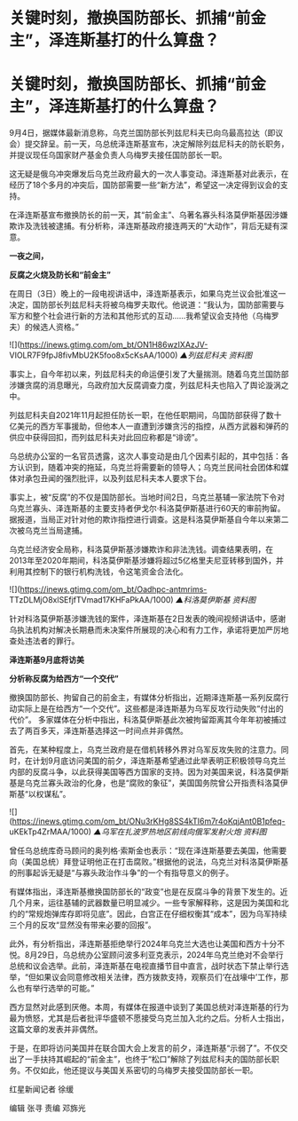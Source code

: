 # 关键时刻，撤换国防部长、抓捕“前金主”，泽连斯基打的什么算盘？

# 关键时刻，撤换国防部长、抓捕“前金主”，泽连斯基打的什么算盘？

9月4日，据媒体最新消息称，乌克兰国防部长列兹尼科夫已向乌最高拉达（即议会）提交辞呈。前一天，乌总统泽连斯基宣布，决定解除列兹尼科夫的防长职务，并提议现任乌国家财产基金负责人乌梅罗夫接任国防部长一职。

这无疑是俄乌冲突爆发后乌克兰政府最大的一次人事变动。泽连斯基对此表示，在经历了18个多月的冲突后，国防部需要一些“新方法”，希望这一决定得到议会的支持。

在泽连斯基宣布撤换防长的前一天，其“前金主”、乌著名寡头科洛莫伊斯基因涉嫌欺诈及洗钱被逮捕。有分析称，泽连斯基政府接连两天的“大动作”，背后无疑有深意。

**一夜之间，**

**反腐之火烧及防长和“前金主”**

在周日（3日）晚上的一段电视讲话中，泽连斯基表示，如果乌克兰议会批准这一决定，国防部长列兹尼科夫将被乌梅罗夫取代。他说道：“我认为，国防部需要与军方和整个社会进行新的方法和其他形式的互动……我希望议会支持他（乌梅罗夫）的候选人资格。”

![](https://inews.gtimg.com/om_bt/ON1H86wzIXAzJV-
VIOLR7F9fpJ8fivMbU2K5foo8x5cKsAA/1000) _▲列兹尼科夫 资料图_

事实上，自今年初以来，列兹尼科夫的命运便引发了大量揣测。随着乌克兰国防部涉嫌贪腐的消息曝光，乌政府加大反腐调查力度，列兹尼科夫也陷入了舆论漩涡之中。

列兹尼科夫自2021年11月起担任防长一职，在他任职期间，乌国防部获得了数十亿美元的西方军事援助，但他本人一直遭到涉嫌贪污的指控，从西方武器和弹药的供应中获得回扣，而列兹尼科夫对此回应称都是“诽谤”。

乌总统办公室的一名官员透露，这次人事变动是由几个因素引起的，其中包括：各方认识到，随着冲突的拖延，乌克兰将需要新的领导人；乌克兰民间社会团体和媒体对承包丑闻的强烈批评，以及列兹尼科夫本人要求下台。

事实上，被“反腐”的不仅是国防部长。当地时间2日，乌克兰基辅一家法院下令对乌克兰寡头、泽连斯基的主要支持者伊戈尔·科洛莫伊斯基进行60天的审前拘留。据报道，当局正对针对他的欺诈指控进行调查。这是科洛莫伊斯基自今年以来第二次被乌克兰当局逮捕。

乌克兰经济安全局称，科洛莫伊斯基涉嫌欺诈和非法洗钱。调查结果表明，在2013年至2020年期间，科洛莫伊斯基涉嫌将超过5亿格里夫尼亚转移到国外，并利用其控制下的银行机构洗钱，令这笔资金合法化。

![](https://inews.gtimg.com/om_bt/Oadhpc-antmrims-
TTzDLMjO8xlSEfjfTVmad17KHFaPkAA/1000) _▲科洛莫伊斯基 资料图_

针对科洛莫伊斯基涉嫌洗钱的案件，泽连斯基在2日发表的晚间视频讲话中，感谢乌执法机构对解决长期悬而未决案件所展现的决心和有力工作，承诺将更加严厉地查处违法者的罪行。

**泽连斯基9月底将访美**

**分析称反腐为给西方“一个交代”**

撤换国防部长、拘留自己的前金主，有媒体分析指出，近期泽连斯基一系列反腐行动实际上是在给西方“一个交代”。这些都是泽连斯基为乌军反攻行动失败“付出的代价”。
多家媒体在分析中指出，科洛莫伊斯基此次被拘留距离其今年年初被捕过去了两百多天，泽连斯基选择这一时间点并非偶然。

首先，在某种程度上，乌克兰政府是在借机转移外界对乌军反攻失败的注意力。同时，在计划9月底访问美国的前夕，泽连斯基希望通过此举表明正积极领导乌克兰内部的反腐斗争，以此获得美国等西方国家的支持。因为对美国来说，科洛莫伊斯基是乌克兰寡头政治的化身，也是“腐败的象征”，美国国务院曾公开指责科洛莫伊斯基“以权谋私”。

![](https://inews.gtimg.com/om_bt/ONu3rKHg8SS4kTI6m7r4oKqjAnt0B1pfeq-
uKEkTp4ZrMAA/1000) _▲乌军在扎波罗热地区前线向俄军发射火炮 资料图_

曾任乌总统库奇马顾问的奥列格·索斯金也表示：“现在泽连斯基要去美国，他需要向（美国总统）拜登证明他正在打击腐败。”根据他的说法，乌克兰对科洛莫伊斯基的刑事起诉无疑是“与寡头政治作斗争”的一个有指导意义的例子。

有媒体指出，泽连斯基撤换国防部长的“政变”也是在反腐斗争的背景下发生的。近几个月来，运往基辅的武器数量已明显减少。一些专家解释称，这是因为美国和北约的“常规炮弹库存即将见底”。因此，白宫正在仔细权衡其“成本”，因为乌军持续三个月的反攻“显然没有带来必要的回报”。

此外，有分析指出，泽连斯基拒绝举行2024年乌克兰大选也让美国和西方十分不悦。8月29日，乌总统办公室顾问波多利亚克表示，2024年乌克兰绝对不会举行总统和议会选举。此前，泽连斯基在电视直播节目中直言，战时状态下禁止举行选举，“但如果议会同意修改相关法律，西方拨款支持，观察员们‘在战壕中’工作，那么也有举行选举的可能。”

西方显然对此感到厌倦。本周，有媒体在报道中谈到了美国总统对泽连斯基的行为最为愤怒，尤其是后者批评华盛顿不愿接受乌克兰加入北约之后。分析人士指出，这篇文章的发表并非偶然。

于是，在即将访问美国并在联合国大会上发言的前夕，泽连斯基“示弱了”。不仅交出了一手扶持其崛起的“前金主”，也终于“松口”解除了列兹尼科夫的国防部长职务。不仅如此，他还提议与美国关系密切的乌梅罗夫接受国防部长一职。

红星新闻记者 徐缓

编辑 张寻 责编 邓旆光

